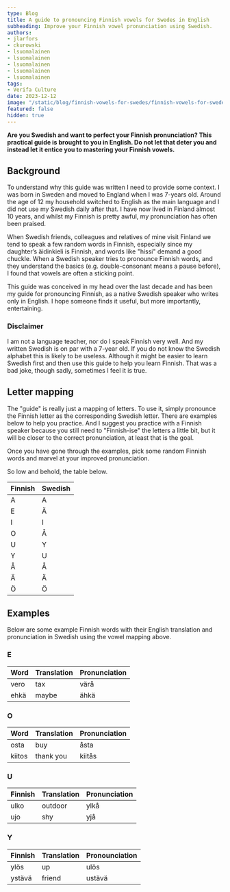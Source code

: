 ```yaml
---
type: Blog
title: A guide to pronouncing Finnish vowels for Swedes in English
subheading: Improve your Finnish vowel pronunciation using Swedish.
authors:
- jlarfors
- ckurowski
- lsuomalainen
- lsuomalainen
- lsuomalainen
- lsuomalainen
- lsuomalainen
tags:
- Verifa Culture
date: 2023-12-12
image: "/static/blog/finnish-vowels-for-swedes/finnish-vowels-for-swedes.png"
featured: false
hidden: true
---
```


**Are you Swedish and want to perfect your Finnish pronunciation? This practical guide is brought to you in English. Do not let that deter you and instead let it entice you to mastering your Finnish vowels.**

## Background

To understand why this guide was written I need to provide some context. I was born in Sweden and moved to England when I was 7-years old. Around the age of 12 my household switched to English as the main language and I did not use my Swedish daily after that. I have now lived in Finland almost 10 years, and whilst my Finnish is pretty awful, my pronunciation has often been praised.

When Swedish friends, colleagues and relatives of mine visit Finland we tend to speak a few random words in Finnish, especially since my daughter’s äidinkieli is Finnish, and words like "hissi" demand a good chuckle. When a Swedish speaker tries to pronounce Finnish words, and they understand the basics (e.g. double-consonant means a pause before), I found that vowels are often a sticking point.

This guide was conceived in my head over the last decade and has been my guide for pronouncing Finnish, as a native Swedish speaker who writes only in English. I hope someone finds it useful, but more importantly, entertaining.

### Disclaimer

I am not a language teacher, nor do I speak Finnish very well. And my written Swedish is on par with a 7-year old. If you do not know the Swedish alphabet this is likely to be useless. Although it might be easier to learn Swedish first and then use this guide to help you learn Finnish. That was a bad joke, though sadly, sometimes I feel it is true.

## Letter mapping

The "guide" is really just a mapping of letters. To use it, simply pronounce the Finnish letter as the corresponding Swedish letter. There are examples below to help you practice. And I suggest you practice with a Finnish speaker because you still need to "Finnish-ise" the letters a little bit, but it will be closer to the correct pronunciation, at least that is the goal.

Once you have gone through the examples, pick some random Finnish words and marvel at your improved pronunciation.

So low and behold, the table below.

| Finnish | Swedish |
| --- | --- |
| A | A |
| E | Ä |
| I | I |
| O | Å |
| U | Y |
| Y | U |
| Å | Å |
| Ä | Ä |
| Ö | Ö |

## Examples

Below are some example Finnish words with their English translation and pronunciation in Swedish using the vowel mapping above.

### E

| Word | Translation | Pronunciation |
| --- | --- | --- |
| vero | tax | värå |
| ehkä | maybe | ähkä |

### O

| Word | Translation | Pronunciation |
| --- | --- | --- |
| osta | buy | åsta |
| kiitos | thank you | kiitås |

### U

| Finnish | Translation | Pronunciation |
| --- | --- | --- |
| ulko | outdoor | ylkå |
| ujo | shy | yjå |

### Y

| Finnish | Translation | Pronounciation |
| --- | --- | --- |
| ylös | up | ulös |
| ystävä | friend | ustävä |
